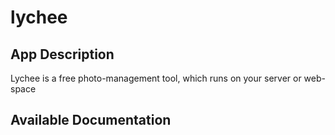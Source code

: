 # lychee

## App Description

Lychee is a free photo-management tool, which runs on your server or web-space

## Available Documentation

